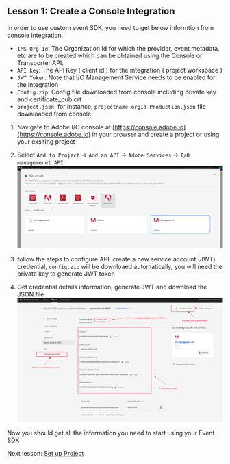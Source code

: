 ## Lesson 1: Create a Console Integration 

In order to use custom event SDK, you need to get below informtion from console integration.

- `IMS Org Id`: The Organization Id for which the provider, event metadata, etc are to be created which can be obtained using the Console or Transporter API.
- `API key`: The API Key ( client id ) for the integration ( project workspace ) 
- `JWT Token`: Note that I/O Management Service needs to be enabled for the integration
- `Config.zip`: Config file downloaded from console including private key and certificate_pub.crt
- `project.json`: for instance, `projectname-orgId-Production.json` file downloaded from console 


1. Navigate to Adobe I/O console at [https://console.adobe.io](https://console.adobe.io) in your browser and create a project or using your exsiting project 
2. Select `Add to Project` -> `Add an API` -> `Adobe Services` -> `I/O managemenet API`
![add-api](assets/add-api.png)

3. follow the steps to configure API, create a new service account (JWT) credential, `config.zip` will be
downloaed automatically, you will need the private key to generate JWT token 

4. Get credential details information, generate JWT and download the JSON file
![console](assets/console.png)



Now you should get all the information you need to start using your Event SDK 

Next lesson: [Set up Project](lesson2.md)
